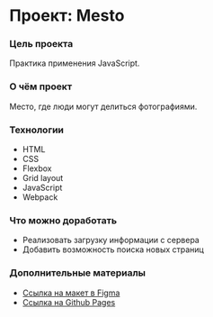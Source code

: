 # Проект: Mesto

### Цель проекта

Практика применения JavaScript.

### О чём проект

Место, где люди могут делиться фотографиями.

### Технологии

- HTML
- CSS
- Flexbox
- Grid layout
- JavaScript
- Webpack

### Что можно доработать

- Реализовать загрузку информации с сервера
- Добавить возможность поиска новых страниц

### Дополнительные материалы

- [Ссылка на макет в Figma](https://www.figma.com/file/2cn9N9jSkmxD84oJik7xL7/JavaScript.-Sprint-4?node-id=0%3A1)
- [Ссылка на Github Pages](https://sollert.github.io/mesto-project/)
